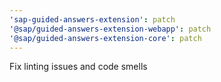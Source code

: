 ```yaml
---
'sap-guided-answers-extension': patch
'@sap/guided-answers-extension-webapp': patch
'@sap/guided-answers-extension-core': patch
---
```


Fix linting issues and code smells
